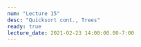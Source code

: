 ```yaml
---
num: "Lecture 15"
desc: "Quicksort cont., Trees"
ready: true
lecture_date: 2021-02-23 14:00:00.00-7:00
---
```

